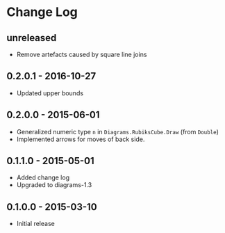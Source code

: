 # Change Log

## unreleased

- Remove artefacts caused by square line joins

## 0.2.0.1 - 2016-10-27

- Updated upper bounds

## 0.2.0.0 - 2015-06-01

- Generalized numeric type `n` in `Diagrams.RubiksCube.Draw` (from `Double`)
- Implemented arrows for moves of back side.

## 0.1.1.0 - 2015-05-01

- Added change log
- Upgraded to diagrams-1.3

## 0.1.0.0 - 2015-03-10

- Initial release
